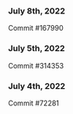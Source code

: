 ### July 8th, 2022

Commit #167990

### July 5th, 2022

Commit #314353


### July 4th, 2022

Commit #72281
